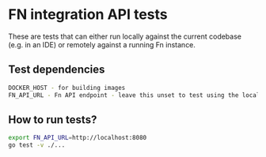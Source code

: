 FN integration API tests
======================================


These are tests that can either run locally against the current codebase (e.g. in an IDE)  or remotely against a  running Fn instance.


Test dependencies
-----------------

```bash
DOCKER_HOST - for building images
FN_API_URL - Fn API endpoint - leave this unset to test using the local codebase
```

How to run tests?
-----------------

```bash
export FN_API_URL=http://localhost:8080
go test -v ./...
```
